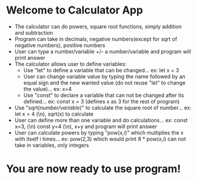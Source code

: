 # Welcome to Calculator App
* The calculator can do powers, square root functions, simply addition and subtraction
* Program can take in decimals, negative numbers(except for sqrt of negative numbers), positive numbers
* User can type a number/variable +/- a number/variable and program will print answer 
* The calculator allows user to define variables:
  * Use "let" to define a variable that can be changed... ex: let x = 3
  * User can change variable value by typing the name followed by an equal sign and the new wanted value (do not reuse "let" to change the value)... ex: x=4
  * Use "const" to declare a variable that can not be changed after its defined... ex: const x = 3 (defines x as 3 for the rest of program)
* Use "sqrt(*number/variable*)" to calculate the square root of number... ex: let x = 4 (\n), sqrt(x) to calculate
* User can define more than one variable and do calculations... ex: const x=3, (\n) const y=4 (\n), x+y and program will print answer
* User can calculate powers by typing "pow(*x,i*)" which multiplies the x with itself i times... ex: pow(2,3) which would print 8
            * pow(*x,i*) can not take in variables, only integers
# You are now ready to use program!

